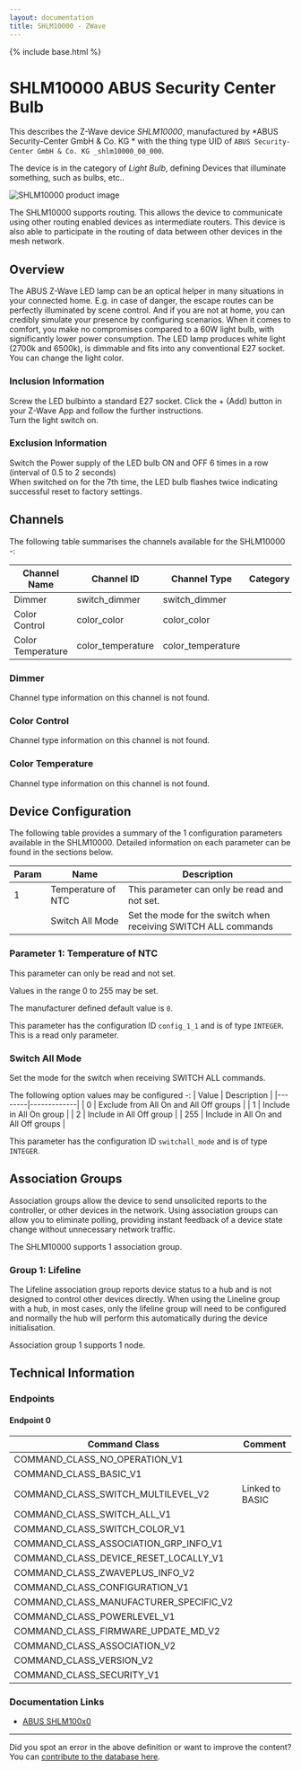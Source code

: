 ```yaml
---
layout: documentation
title: SHLM10000 - ZWave
---
```


{% include base.html %}

# SHLM10000 ABUS Security Center Bulb
This describes the Z-Wave device *SHLM10000*, manufactured by *ABUS Security-Center GmbH & Co. KG * with the thing type UID of ```ABUS Security-Center GmbH & Co. KG _shlm10000_00_000```.

The device is in the category of *Light Bulb*, defining Devices that illuminate something, such as bulbs, etc..

![SHLM10000 product image](https://opensmarthouse.org/assets/zwave/attachments/1183/SHLM10000.jpg)


The SHLM10000 supports routing. This allows the device to communicate using other routing enabled devices as intermediate routers.  This device is also able to participate in the routing of data between other devices in the mesh network.

## Overview

The ABUS Z-Wave LED lamp can be an optical helper in many situations in your connected home. E.g. in case of danger, the escape routes can be perfectly illuminated by scene control. And if you are not at home, you can credibly simulate your presence by configuring scenarios. When it comes to comfort, you make no compromises compared to a 60W light bulb, with significantly lower power consumption. The LED lamp produces white light (2700k and 6500k), is dimmable and fits into any conventional E27 socket. You can change the light color.

### Inclusion Information

Screw the LED bulbinto a standard E27 socket. Click the + (Add) button in your Z-Wave App and follow the further instructions.  
Turn the light switch on.

### Exclusion Information

Switch the Power supply of the LED bulb ON and OFF 6 times in a row (interval of 0.5 to 2 seconds)  
When switched on for the 7th time, the LED bulb flashes twice indicating successful reset to factory settings.

## Channels

The following table summarises the channels available for the SHLM10000 -:

| Channel Name | Channel ID | Channel Type | Category | Item Type |
|--------------|------------|--------------|----------|-----------|
| Dimmer | switch_dimmer | switch_dimmer |  |  | 
| Color Control | color_color | color_color |  |  | 
| Color Temperature | color_temperature | color_temperature |  |  | 

### Dimmer
Channel type information on this channel is not found.

### Color Control
Channel type information on this channel is not found.

### Color Temperature
Channel type information on this channel is not found.



## Device Configuration

The following table provides a summary of the 1 configuration parameters available in the SHLM10000.
Detailed information on each parameter can be found in the sections below.

| Param | Name  | Description |
|-------|-------|-------------|
| 1 | Temperature of NTC | This parameter can only be read and not set. |
|  | Switch All Mode | Set the mode for the switch when receiving SWITCH ALL commands |

### Parameter 1: Temperature of NTC

This parameter can only be read and not set.

Values in the range 0 to 255 may be set.

The manufacturer defined default value is ```0```.

This parameter has the configuration ID ```config_1_1``` and is of type ```INTEGER```.
This is a read only parameter.

### Switch All Mode

Set the mode for the switch when receiving SWITCH ALL commands.

The following option values may be configured -:
| Value  | Description |
|--------|-------------|
| 0 | Exclude from All On and All Off groups |
| 1 | Include in All On group |
| 2 | Include in All Off group |
| 255 | Include in All On and All Off groups |

This parameter has the configuration ID ```switchall_mode``` and is of type ```INTEGER```.


## Association Groups

Association groups allow the device to send unsolicited reports to the controller, or other devices in the network. Using association groups can allow you to eliminate polling, providing instant feedback of a device state change without unnecessary network traffic.

The SHLM10000 supports 1 association group.

### Group 1: Lifeline

The Lifeline association group reports device status to a hub and is not designed to control other devices directly. When using the Lineline group with a hub, in most cases, only the lifeline group will need to be configured and normally the hub will perform this automatically during the device initialisation.

Association group 1 supports 1 node.

## Technical Information

### Endpoints

#### Endpoint 0

| Command Class | Comment |
|---------------|---------|
| COMMAND_CLASS_NO_OPERATION_V1| |
| COMMAND_CLASS_BASIC_V1| |
| COMMAND_CLASS_SWITCH_MULTILEVEL_V2| Linked to BASIC|
| COMMAND_CLASS_SWITCH_ALL_V1| |
| COMMAND_CLASS_SWITCH_COLOR_V1| |
| COMMAND_CLASS_ASSOCIATION_GRP_INFO_V1| |
| COMMAND_CLASS_DEVICE_RESET_LOCALLY_V1| |
| COMMAND_CLASS_ZWAVEPLUS_INFO_V2| |
| COMMAND_CLASS_CONFIGURATION_V1| |
| COMMAND_CLASS_MANUFACTURER_SPECIFIC_V2| |
| COMMAND_CLASS_POWERLEVEL_V1| |
| COMMAND_CLASS_FIRMWARE_UPDATE_MD_V2| |
| COMMAND_CLASS_ASSOCIATION_V2| |
| COMMAND_CLASS_VERSION_V2| |
| COMMAND_CLASS_SECURITY_V1| |

### Documentation Links

* [ABUS SHLM100x0](https://www.opensmarthouse.org/zwavedatabase/1183/ABUS-SHLM100x0-BDA-EN-1-3.pdf)

---

Did you spot an error in the above definition or want to improve the content?
You can [contribute to the database here](https://www.opensmarthouse.org/zwavedatabase/1183).
